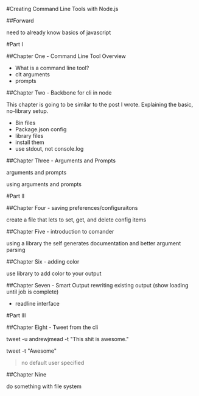#Creating Command Line Tools with Node.js

##Forward

need to already know basics of javascript

#Part I

##Chapter One - Command Line Tool Overview

* What is a command line tool?
* clt arguments
* prompts

##Chapter Two - Backbone for cli in node

This chapter is going to be similar to the post I wrote. Explaining the basic, no-library setup.

* Bin files
* Package.json config
* library files
* install them
* use stdout, not console.log

##Chapter Three - Arguments and Prompts

arguments and prompts

using arguments and prompts

#Part II

##Chapter Four - saving preferences/configuraitons

create a file that lets to set, get, and delete config items

##Chapter Five - introduction to comander

using a library the self generates documentation and better argument parsing

##Chapter Six - adding color

use library to add color to your output

##Chapter Seven - Smart Output
rewriting existing output (show loading until job is complete)

 * readline interface

#Part III

##Chapter Eight - Tweet from the cli

tweet -u andrewjmead -t "This shit is awesome."

tweet -t "Awesome"
> no default user specified

##Chapter Nine

do something with file system